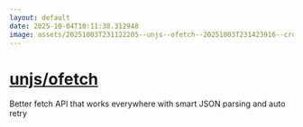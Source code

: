 ```yaml
---
layout: default
date: 2025-10-04T10:11:38.312948
image: assets/20251003T231122205--unjs--ofetch--20251003T231423916--cropped.png
---
```


# [unjs/ofetch](https://github.com/unjs/ofetch)

Better fetch API that works everywhere with smart JSON parsing and auto retry

